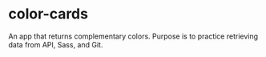 # color-cards
An app that returns complementary colors. Purpose is to practice retrieving data from API, Sass, and Git.
